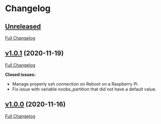 # Changelog

## [Unreleased](https://github.com/fletort/rpi-noobs-recovery/tree/HEAD)

[Full Changelog](https://github.com/fletort/rpi-noobs-recovery/compare/v1.0.1...HEAD)

## [v1.0.1](https://github.com/fletort/rpi-noobs-recovery/tree/v1.0.1) (2020-11-19)

[Full Changelog](https://github.com/fletort/rpi-noobs-recovery/compare/v1.0.0...v1.0.1)

**Closed issues:**
- Manage properly ssh connection on Reboot on a Raspberry Pi.
- Fix issue with variable noobs_partition that did not have a default value.

## [v1.0.0](https://github.com/fletort/rpi-noobs-recovery/tree/v1.0.0) (2020-11-16)

[Full Changelog](https://github.com/fletort/rpi-noobs-recovery/compare/99e56a80fd2012869fd22b68b6532803c69a582d...1.0.0)
